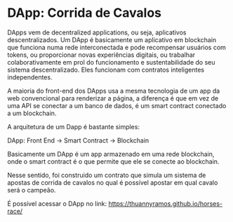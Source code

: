 # DApp: Corrida de Cavalos

DApps vem de decentralized applications, ou seja, aplicativos descentralizados. Um DApp é basicamente um aplicativo em blockchain que funciona numa rede interconectada e pode recompensar usuários com tokens, ou proporcionar novas experiências digitais, ou trabalhar colaborativamente em prol do funcionamento e sustentabilidade do seu sistema descentralizado. Eles funcionam com contratos inteligentes independentes.

A maioria do front-end dos DApps usa a mesma tecnologia de um app da web convencional para renderizar a página, a diferença é que em vez de uma API se conectar a um banco de dados, é um smart contract conectado a um blockchain.

A arquitetura de um Dapp é bastante simples:

DApp: Front End → Smart Contract → Blockchain

Basicamente um DApp é um app armazenado em uma rede blockchain, onde o smart contract é o que permite que ele se conecte ao blockchain.

Nesse sentido, foi construido um contrato que simula um sistema de apostas de corrida de cavalos no qual é possível apostar em qual cavalo será o campeão.

É possível acessar o DApp no link: https://thuannyramos.github.io/horses-race/

